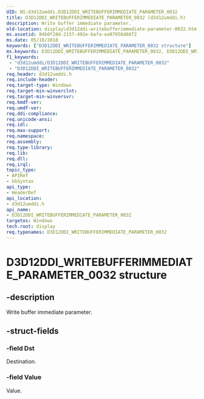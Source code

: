 ```yaml
---
UID: NS:d3d12umddi.D3D12DDI_WRITEBUFFERIMMEDIATE_PARAMETER_0032
title: D3D12DDI_WRITEBUFFERIMMEDIATE_PARAMETER_0032 (d3d12umddi.h)
description: Write buffer immediate parameter.
old-location: display\d3d12ddi-writebufferimmediate-parameter-0032.htm
ms.assetid: 84b0f28d-2157-492e-bafa-ea97956d66f2
ms.date: 05/10/2018
keywords: ["D3D12DDI_WRITEBUFFERIMMEDIATE_PARAMETER_0032 structure"]
ms.keywords: D3D12DDI_WRITEBUFFERIMMEDIATE_PARAMETER_0032, D3D12DDI_WRITEBUFFERIMMEDIATE_PARAMETER_0032 structure [Display Devices], d3d12umddi/D3D12DDI_WRITEBUFFERIMMEDIATE_PARAMETER_0032, display.d3d12ddi-writebufferimmediate-parameter-0032
f1_keywords:
 - "d3d12umddi/D3D12DDI_WRITEBUFFERIMMEDIATE_PARAMETER_0032"
 - "D3D12DDI_WRITEBUFFERIMMEDIATE_PARAMETER_0032"
req.header: d3d12umddi.h
req.include-header: 
req.target-type: Windows
req.target-min-winverclnt: 
req.target-min-winversvr: 
req.kmdf-ver: 
req.umdf-ver: 
req.ddi-compliance: 
req.unicode-ansi: 
req.idl: 
req.max-support: 
req.namespace: 
req.assembly: 
req.type-library: 
req.lib: 
req.dll: 
req.irql: 
topic_type:
- APIRef
- kbSyntax
api_type:
- HeaderDef
api_location:
- d3d12umddi.h
api_name:
- D3D12DDI_WRITEBUFFERIMMEDIATE_PARAMETER_0032
targetos: Windows
tech.root: display
req.typenames: D3D12DDI_WRITEBUFFERIMMEDIATE_PARAMETER_0032
---
```


# D3D12DDI_WRITEBUFFERIMMEDIATE_PARAMETER_0032 structure


## -description


Write buffer immediate parameter.


## -struct-fields




### -field Dst

Destination.


### -field Value

Value.

